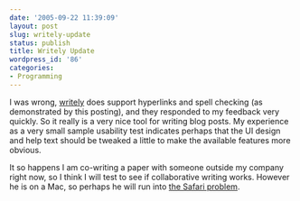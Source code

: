 ```yaml
---
date: '2005-09-22 11:39:09'
layout: post
slug: writely-update
status: publish
title: Writely Update
wordpress_id: '86'
categories:
- Programming
---
```


I was wrong, [writely](http://www.writely.com/) does support hyperlinks and spell checking (as demonstrated by this posting), and they responded to my feedback very quickly.  So it really is a very nice tool for writing blog posts.  My experience as a very small sample usability test indicates perhaps that the UI design and help text should be tweaked a little to make the available features more obvious.
 
 It so happens I am co-writing a paper with someone outside my company right now, so I think I will test to see if collaborative writing works.  However he is on a Mac, so perhaps he will run into [the Safari problem](http://www.writely.com/BasePage.aspx?action=faq&question=what#faq6).


